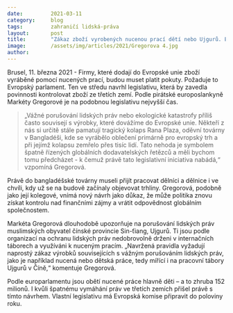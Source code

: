 ```yaml
---
date:         2021-03-11
category:     blog
tags:         zahraničí lidská-práva
layout:       post
title:        "Zákaz zboží vyrobených nucenou prací dětí nebo Ujgurů. Europarlament chce posílit lidská práva"
image:        /assets/img/articles/2021/Gregorova 4.jpg
author:       
---
```


Brusel, 11. března 2021 - Firmy, které dodají do Evropské unie zboží vyráběné pomocí nucených prací, budou muset platit pokuty. Požaduje to Evropský parlament. Ten ve středu navrhl legislativu, která by zavedla povinnosti kontrolovat zboží ze třetích zemí. Podle pirátské europoslankyně Markéty Gregorové je na podobnou legislativu nejvyšší čas.

> „Vážné porušování lidských práv nebo ekologické katastrofy příliš často souvisejí s výrobky, které dovážíme do Evropské unie. Někteří z nás si určitě stále pamatují tragický kolaps Rana Plaza, oděvní továrny v Bangladéši, kde se vyrábělo oblečení primárně pro evropský trh a při jejímž kolapsu zemřelo přes tisíc lidí. Tato nehoda je symbolem špatně řízených globálních dodavatelských řetězců a měli bychom tomu předcházet - k čemuž právě tato legislativní iniciativa nabádá,“ vzpomíná Gregorová.

Právě do bangladéšské továrny museli přijít pracovat dělníci a dělnice i ve chvíli, kdy už se na budově začínaly objevovat trhliny. Gregorová, podobně jako její kolegové, vnímá nový návrh jako důkaz, že může politika znovu získat kontrolu nad finančními zájmy a vrátit odpovědnost globálním společnostem.

Markéta Gregorová dlouhodobě upozorňuje na porušování lidských práv muslimských obyvatel čínské provincie Sin-ťiang, Ujgurů. Ti jsou podle organizací na ochranu lidských práv nedobrovolně drženi v internačních táborech a využíváni k nuceným pracím. „Navržená pravidla vyžadují naprostý zákaz výrobků souvisejících s vážným porušováním lidských práv, jako je například nucená nebo dětská práce, tedy mířící i na pracovní tábory Ujgurů v Číně,“ komentuje Gregorová.

Podle europarlamentu jsou obětí nucené práce hlavně děti – a to zhruba 152 milionů. I kvůli špatnému vymáhání práv ve třetích zemích přišel právě s tímto návrhem. Vlastní legislativu má Evropská komise připravit do poloviny roku. 
